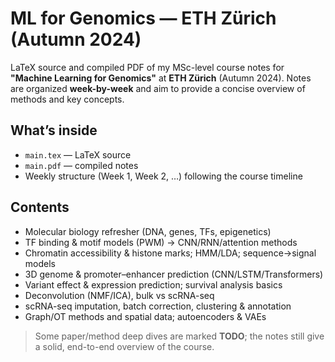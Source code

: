 # ML for Genomics — ETH Zürich (Autumn 2024)

LaTeX source and compiled PDF of my MSc-level course notes for **"Machine Learning for Genomics"** at **ETH Zürich** (Autumn 2024). 
Notes are organized **week-by-week** and aim to provide a concise overview of methods and key concepts.

## What’s inside
- `main.tex` — LaTeX source
- `main.pdf` — compiled notes
- Weekly structure (Week 1, Week 2, …) following the course timeline

## Contents
- Molecular biology refresher (DNA, genes, TFs, epigenetics)
- TF binding & motif models (PWM) → CNN/RNN/attention methods
- Chromatin accessibility & histone marks; HMM/LDA; sequence→signal models
- 3D genome & promoter–enhancer prediction (CNN/LSTM/Transformers)
- Variant effect & expression prediction; survival analysis basics
- Deconvolution (NMF/ICA), bulk vs scRNA-seq
- scRNA-seq imputation, batch correction, clustering & annotation
- Graph/OT methods and spatial data; autoencoders & VAEs

> Some paper/method deep dives are marked **TODO**; the notes still give a solid, end-to-end overview of the course.
